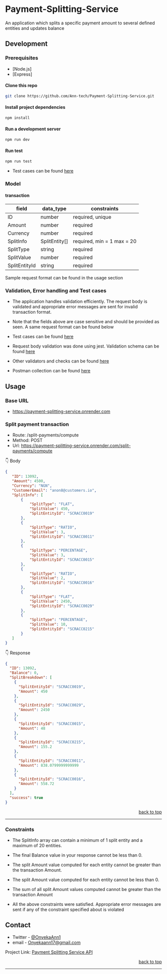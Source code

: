 # Payment-Splitting-Service
An application which splits a specific payment amount to several defined entities and updates balance

## Development

### Prerequisites

- [Node.js]
- [Express]

#### Clone this repo

```sh
git clone https://github.com/Ann-tech/Payment-Splitting-Service.git
```

#### Install project dependencies

```sh
npm install
```

#### Run a development server

```sh
npm run dev
```

#### Run test

```sh
npm run test
```
- Test cases can be found [here](https://github.com/Ann-tech/Payment-Splitting-Service/blob/main/tests/splitPayments.test.js)

### Model

#### transaction

| field        | data_type     | constraints               |
| ------------ | ------------- | ------------------------- |
| ID           | number        | required, unique          |
| Amount       | number        | required                  |
| Currency     | number        | required                  |
| SplitInfo    | SplitEntity[] | required, min = 1 max = 20|
| SplitType    | string        | required                  |
| SplitValue   | number        | required                  |
| SplitEntityId| string        | required                  |

Sample request format can be found in the usage section

### Validation, Error handling and Test cases
- The application handles validation efficiently. The request body is validated and appropriate error messages are sent for invalid transaction format. 
- Note that the fields above are case sensitive and should be provided as seen. A same request format can be found below
- Test cases can be found [here](https://github.com/Ann-tech/Payment-Splitting-Service/blob/main/tests/splitPayments.test.js)
- Request body validation was done using jest. Validation schema can be found [here](https://github.com/Ann-tech/Payment-Splitting-Service/blob/main/src/validators/transaction.validator.js)
- Other validators and checks can be found [here](https://github.com/Ann-tech/Payment-Splitting-Service/blob/main/src/validators/validator.js)

- Postman collection can be found [here](https://github.com/Ann-tech/Payment-Splitting-Service/blob/main/Payment%20Splitting%20Service.postman_collection.json)

## Usage

### Base URL

- https://payment-splitting-service.onrender.com

### Split payment transaction

- Route: /split-payments/compute
- Method: POST
- Url: https://payment-splitting-service.onrender.com/split-payments/compute

:point_down: Body

```json
{
   "ID": 13092,
   "Amount": 4500,
   "Currency": "NGN",
   "CustomerEmail": "anon8@customers.io",
   "SplitInfo": [
       {
           "SplitType": "FLAT",
           "SplitValue": 450,
           "SplitEntityId": "SCRACC0019"
       },
       {
           "SplitType": "RATIO",
           "SplitValue": 3,
           "SplitEntityId": "SCRACC0011"
       },
       {
           "SplitType": "PERCENTAGE",
           "SplitValue": 3,
           "SplitEntityId": "SCRACC0015"
       },
       {
           "SplitType": "RATIO",
           "SplitValue": 2,
           "SplitEntityId": "SCRACC0016"
       },
       {
           "SplitType": "FLAT",
           "SplitValue": 2450,
           "SplitEntityId": "SCRACC0029"
       },
       {
           "SplitType": "PERCENTAGE",
           "SplitValue": 10,
           "SplitEntityId": "SCRACC0215"
       }
   ]
}

```

:point_down: Response

```json
{
  "ID": 13092,
  "Balance": 0,
  "SplitBreakdown": [
    {
      "SplitEntityId": "SCRACC0019",
      "Amount": 450
    },
    {
      "SplitEntityId": "SCRACC0029",
      "Amount": 2450
    },
    {
      "SplitEntityId": "SCRACC0015",
      "Amount": 48
    },
    {
      "SplitEntityId": "SCRACC0215",
      "Amount": 155.2
    },
    {
      "SplitEntityId": "SCRACC0011",
      "Amount": 838.0799999999999
    },
    {
      "SplitEntityId": "SCRACC0016",
      "Amount": 558.72
    }
  ],
  "success": true
}
```


<p align="right"><a href="#readme-top">back to top</a></p>

---

### Constraints
- The SplitInfo array can contain a minimum of 1 split entity and a maximum of 20 entities.
- The final Balance value in your response cannot be less than 0.
- The split Amount value computed for each entity cannot be greater than the transaction Amount.
- The split Amount value computed for each entity cannot be less than 0.
- The sum of all split Amount values computed cannot be greater than the transaction Amount

- All the above constraints were satisfied. Appropriate error messages are sent if any of the constraint specified about is violated




<!-- Contact -->

## Contact

- Twitter - [@OnyekaAnn1](https://twitter.com/OnyekaAnn1)
- email - Onyekaann17@gmail.com

Project Link: [Payment Splitting Service API](https://github.com/Ann-tech/Payment-Splitting-Service)

<p align="right"><a href="#readme-top">back to top</a></p>

---

